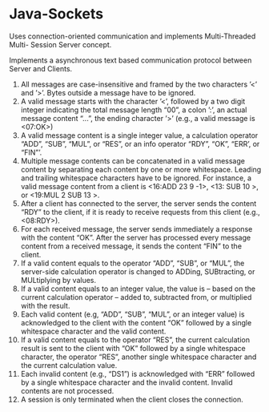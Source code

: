 # Java-Sockets

Uses connection-oriented communication and implements Multi-Threaded Multi-
Session Server concept.

Implements a asynchronous text based communication protocol between Server and Clients.

1. All messages are case-insensitive and framed by the two characters ’<’ and ’>’.
Bytes outside a message have to be ignored.
2. A valid message starts with the character ’<’, followed by a two digit integer indicating
the total message length “00”, a colon ’:’, an actual message content “...”, the
ending character ’>’ (e.g., a valid message is <07:OK>)
3. A valid message content is a single integer value, a calculation operator “ADD”,
“SUB”, “MUL”, or “RES”, or an info operator “RDY”, “OK”, “ERR’, or “FIN”’.
4. Multiple message contents can be concatenated in a valid message content by separating
each content by one or more whitespace. Leading and trailing whitespace
characters have to be ignored. For instance, a valid message content from a client
is <16:ADD 23 9 -1>, <13: SUB 10 >, or <19:MUL 2 SUB 13 >.
5. After a client has connected to the server, the server sends the content “RDY” to
the client, if it is ready to receive requests from this client (e.g., <08:RDY>).
6. For each received message, the server sends immediately a response with the content
“OK”. After the server has processed every message content from a received message,
it sends the content “FIN” to the client.
7. If a valid content equals to the operator “ADD”, “SUB”, or “MUL”, the server-side
calculation operator is changed to ADDing, SUBtracting, or MULtiplying by values.
8. If a valid content equals to an integer value, the value is – based on the current
calculation operator – added to, subtracted from, or multiplied with the result.
9. Each valid content (e.g, “ADD”, “SUB”, “MUL”, or an integer value) is acknowledged
to the client with the content “OK” followed by a single whitespace character
and the valid content.
10. If a valid content equals to the operator “RES”, the current calculation result is
sent to the client with “OK” followed by a single whitespace character, the operator
“RES”, another single whitespace character and the current calculation value.
11. Each invalid content (e.g., “DS1”) is acknowledged with “ERR” followed by a single
whitespace character and the invalid content. Invalid contents are not processed.
12. A session is only terminated when the client closes the connection.
